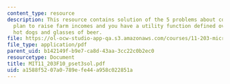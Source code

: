 ```yaml
---
content_type: resource
description: This resource contains solution of the 5 problems about consider a different
  plan to raise farm incomes and you have a utility function defined over two goods,
  hot dogs and glasses of beer.
file: https://ol-ocw-studio-app-qa.s3.amazonaws.com/courses/11-203-microeconomics-fall-2010/a1588f5207a0789efe44a958c022851a_MIT11_203F10_pset3sol.pdf
file_type: application/pdf
parent_uid: b142149f-b9e7-ca8d-43aa-3cc22c0b2ec0
resourcetype: Document
title: MIT11_203F10_pset3sol.pdf
uid: a1588f52-07a0-789e-fe44-a958c022851a
---
```

